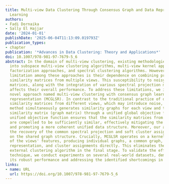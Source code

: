 ```yaml
---
title: Multi-view Data Clustering Through Consensus Graph and Data Representation
  Learning
authors:
- Fadi Dornaika
- Sally El Hajjar
date: '2024-01-01'
publishDate: '2025-06-04T11:13:09.019793Z'
publication_types:
- chapter
publication: '*Advances in Data Clustering: Theory and Applications*'
doi: 10.1007/978-981-97-7679-5_6
abstract: In the domain of multi-view clustering, existing methodologies can be categorized
  into subspace multi-view clustering algorithms, multi-view kernel approaches, matrix
  factorization approaches, and spectral clustering algorithms. However, a common
  limitation among these approaches is their dependence on combining predefined individual
  similarity matrices from multiple views. This susceptibility to noisy original similarity
  matrices, along with the integration of various spectral projection matrices, often
  affects their overall performance. To address these limitations, we introduce a
  novel approach named multi-view clustering with consensus graph learning and spectral
  representation (MCGLSR). In contrast to the traditional practice of directly integrating
  similarity matrices from different views, which may introduce noise, our proposed
  method simultaneously generates similarity graphs for each view and their shared
  similarity matrix (graph matrix) through a unified global objective function. This
  unified objective function ensures that the similarity matrices from different views
  are compelled to be sufficiently similar, effectively mitigating the impact of noise
  and promoting a more coherent unified data structure. Moreover, our approach facilitates
  the recovery of the common spectral projection and soft cluster assignments based
  on the shared graph structure. Crucially, MCGLSR operates on a kernelized representation
  of the views' features, producing individual graphs, a common graph, a common spectral
  representation, and cluster assignments directly. This eliminates the need for an
  external clustering algorithm in the final stage. To validate the efficacy of our
  technique, we conduct experiments on several real-world datasets, demonstrating
  its robust performance and addressing the identified shortcomings in existing approaches.
links:
- name: URL
  url: https://doi.org/10.1007/978-981-97-7679-5_6
---
```

